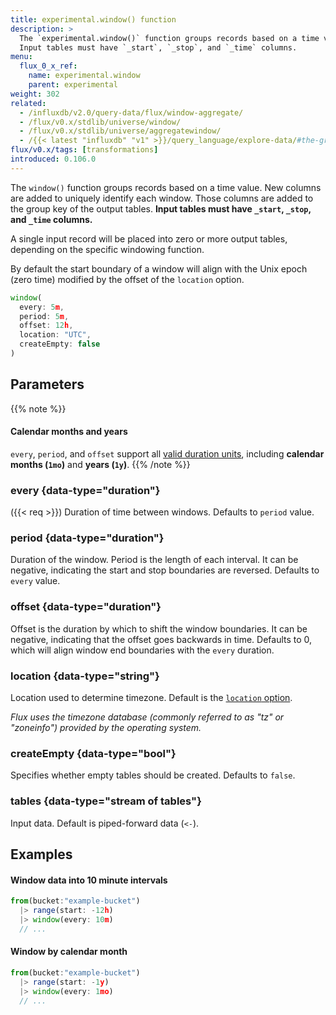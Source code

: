 ```yaml
---
title: experimental.window() function
description: >
  The `experimental.window()` function groups records based on a time value.
  Input tables must have `_start`, `_stop`, and `_time` columns.
menu:
  flux_0_x_ref:
    name: experimental.window
    parent: experimental
weight: 302
related:
  - /influxdb/v2.0/query-data/flux/window-aggregate/
  - /flux/v0.x/stdlib/universe/window/
  - /flux/v0.x/stdlib/universe/aggregatewindow/
  - /{{< latest "influxdb" "v1" >}}/query_language/explore-data/#the-group-by-clause, InfluxQL – GROUP BY time()
flux/v0.x/tags: [transformations]
introduced: 0.106.0
---
```


The `window()` function groups records based on a time value.
New columns are added to uniquely identify each window.
Those columns are added to the group key of the output tables.
**Input tables must have `_start`, `_stop`, and `_time` columns.**

A single input record will be placed into zero or more output tables, depending on the specific windowing function.

By default the start boundary of a window will align with the Unix epoch (zero time)
modified by the offset of the `location` option.

```js
window(
  every: 5m,
  period: 5m,
  offset: 12h,
  location: "UTC",
  createEmpty: false
)
```

## Parameters

{{% note %}}
#### Calendar months and years
`every`, `period`, and `offset` support all [valid duration units](/flux/v0.x/spec/types/#duration-types),
including **calendar months (`1mo`)** and **years (`1y`)**.
{{% /note %}}

### every {data-type="duration"}
({{< req >}})
Duration of time between windows.
Defaults to `period` value.

### period {data-type="duration"}
Duration of the window.
Period is the length of each interval.
It can be negative, indicating the start and stop boundaries are reversed.
Defaults to `every` value.

### offset {data-type="duration"}
Offset is the duration by which to shift the window boundaries.
It can be negative, indicating that the offset goes backwards in time.
Defaults to 0, which will align window end boundaries with the `every` duration.

### location {data-type="string"}
Location used to determine timezone.
Default is the [`location` option](/flux/v0.x/stdlib/universe/#location).

_Flux uses the timezone database (commonly referred to as "tz" or "zoneinfo")
provided by the operating system._

### createEmpty {data-type="bool"}
Specifies whether empty tables should be created.
Defaults to `false`.

### tables {data-type="stream of tables"}
Input data.
Default is piped-forward data (`<-`).

## Examples

#### Window data into 10 minute intervals
```js
from(bucket:"example-bucket")
  |> range(start: -12h)
  |> window(every: 10m)
  // ...
```

#### Window by calendar month
```js
from(bucket:"example-bucket")
  |> range(start: -1y)
  |> window(every: 1mo)
  // ...
```
